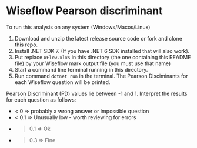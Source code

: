 # Wiseflow Pearson discriminant

To run this analysis on any system (Windows/Macos/Linux)

1. Download and unzip the latest release source code or fork and clone this repo.
2. Install .NET SDK 7. (If you have .NET 6 SDK installed that will also work).
3. Put replace `WFlow.xlxs` in this directory (the one containing this README file) by your Wiseflow mark output file (you must use that name)
4. Start a command line terminal running in this directory.
5. Run command `dotnet run` in the terminal. The Pearson Disciminants for each Wiseflow question will be printed.

Pearson Discriminant (PD) values lie between -1 and 1. Interpret the results for each question as follows:

* < 0 => probably a wrong answer or impossible question
* < 0.1 => Unusually low - worth reviewing for errors
* > 0.1 => Ok
* > 0.3 => Fine


